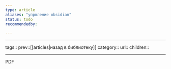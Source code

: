 ```yaml
---
type: article
aliases: "упрвление obsidian"
status: todo
recommendedby:

---
```

___
tags::
prev::[[articles|назад в библиотеку]]
category::
url::
children::
___
PDF

